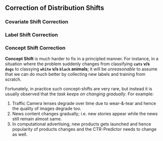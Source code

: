 ## Correction of Distribution Shifts

### Covariate Shift Correction

### Label Shift Correction

### Concept Shift Correction

**Concept Shift** is much harder to fix in a principled manner.
For instance, in a situation where the problem suddenly changes from
classifying **`cats` v/s `dogs`** to classying **`white` v/s `black` animals**;
it will be _unreasonable_ to assume that we can do much better by collecting new labels and training
from scratch.

Fortunately, in practice such concept-shifts are very rare, but instead it is usually observed that the 
_task keeps on changing gradually_. For example:

1. Traffic Camera lenses degrade over time due to wear-&-tear and hence the quality of images degrade too.
2. News content changes gradually; i.e. new stories appear while the news still remain almost same.
3. In computational advertising, new products gets launched and hence popularity of products changes 
and the CTR-Predictor needs to change as well.



